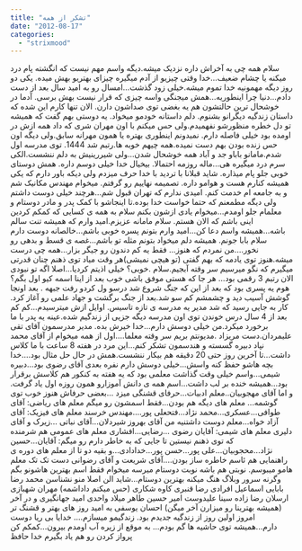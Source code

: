 ```yaml
---
title: "تشکر از همه"
date: "2012-08-17"
categories: 
  - "strixmood"
---
```


سلام همه چی به آخراش داره نزدیک میشه.دیگه واسم مهم نیست که انگشته پام درد میکنه یا چشام ضعیف...خدا وقتی چیزیو از آدم میگیره چیزای بهتریو بهش میده. یکی دو روز دیگه مهمونیه خدا تموم میشه.خیلی زود گذشت...امسال رو به امید سال بعد از دست دادم...دنیا چرا اینطوریه...همش میجنگی واسه چیزی که قرار نیست بهش برسی. آدما در خوشحال ترین حالتشون هم یه بغضی توی صداشون دارن. الان تنها کارم این شده که داستان زندگیه دیگرانو بشنوم. دلم داستانه خودمو میخواد. یه دوستی بهم گفت که همیشه تو دل خطره منظورشو نفهمیدم.ولی حس میکنم با اون مهران شری که داد همه ازش در اومده بود خیلی فاصله دارم. نمیدونم اینطوری بهتره یا همون مهرانه سابق.ولی دیگه اون حس زنده بودن بهم دست نمیده.همه چیهم خوبه ها.رتبم شد 1444. توی مدرسه اول شدم.مامانو باباو جد و آباد همه خوشحال شدن...ولی شیررینیش به دلم ننشست.الکی سرم درد میگیره هی...ماله روزمه احتمالا. بیخیال خدا خیلی دوسم داره. همش دوستای خوبی جلو پام میذاره. شاید قبلانا با تردید با خدا حرف میزدم ولی دیکه باور دارم که یکی همیشه کنارم هست و هوامو داره. تصمیمه نهاییم رو گرفتم. میخوام مهندس مکانیک شم و به جامعه ام خدمت کنم. امیدی ندارم که تهران قبول شم...هرچند خیلی دوست داشتم ولی دیگه مطمعنم که حتما خواست خدا بوده.تا اینجاشو با کمک پدر و مادر دوستام و معلمام جلو اومدم...میخوام یادی ازشون بکنم سلام به همه ی کسایی که کمکم کردین اینی باشم که الان هستم. سلام مامانه عزیزم.امید وارم که همیشه تنت سالم باشه...همیشه واسم دعا کن...امید وارم بتونم پسره خوبی باشم...خالصانه دوست دارم سلام بابا جونم. همیشه دلم میخواد بتونم مثله تو باشم...غصه ی قسط و بدهی رو نخور....من نمردم که هنوز... فقط یه کم دندون رو جیگر بزار...همه چی درست میشه.هنوز توی یادمه که بهم گفتی (تو هیچی نمیشی)هر وقت میاد توی ذهنم چنان قدرتی میگیرم که نگو میرسیم سر وقته آبجیم.سلام .خوبی؟ خیلی اذیتم کردیا...اصلا اگه تو نبودی الان رتبم 3 رقمی بود... هر جا که هستی موفق باشی خوب بعد از اینا اسمه کیو اول بگم؟ هوم یه پسری بود که بعد از این که جنگ شروع شد درسو ول کردو رفت جبهه . بعد اونجا گوشش آسیب دید و چشمشم کم سو شد.بعد از جنگ برگشت و جهاد علمی رو آغاز کرد. کار به جایی رسید که شد مدیر یه مدرسه ی تازه تاسیس. اوایل ازش میترسیدم...کم کم بعد از 4 سال درس خوندن توی اون مدرسه دیگه جزیی از زندگیم شده.عینه یه پدر با ما برخورد میکرد.من خیلی دوسش دارم...خدا خیرش بده. مدیر مدرسمون آقای تقی علیمردان.دست مریزاد .مدیونتم بریم سر وقته معلما....اول از همه میخوام از آقای محمد نپاد دبیره گسسته و هندسمون تشکر کنم...این مرد در هفته 8 ساعت با ما کلاس داشت...تا آخرین روز حتی 20 دقیقه هم بیکار ننشست.همش در حال حل مثال بود....خدا بچه هاشو حفظ کنه واسش...خیلی دوسش دارم نفره بعدی آقای رضوی بود...دبیره شیمی...واسم خیلی وقت گذاشت معلمی بود که یه هفته به کنکور هم کلاسش برقرار بود...همیشه خنده بر لب داشت...اسم همه ی دانش آموزارو همون روزه اول یاد گرفت. و اما آقای مهجوبیان..معلم ادبیات...حرفای قشنگی میزد ...بعضی حرفاش هنوز خوب توی گوشمه... معلم های دیگه هم بودن...فقط اسمشون رو میگم معلم های ریاضی: آقای طوافی...عسکری...محمد نژاد...فتحعلی پور....مهندس خرسند معلم های فیزیک: آقای آزاد خواه...معلم دوست داشتنیه من آقای بهروز شیردلان...آقای نباتی ...زیرک و آقای دلیری معلم های شیمی: آقایان رضوی ...رضایی...افشاری معلم های عمومی هم شرمنده که توی ذهنم نیستین تا جایی که به خاطر دارم رو میگم: آقایان...حسین نژاد...محجوبیان...علی پور...حسن پور...خدادادی...و بقیه دو تا از معلم های دوره ی راهنمایی هم ئاسم خاطره ساز بودن....آقای شریعت و آقای رضوانی دست تک تک معلم هامو میبوسم. نوبتی هم باشه نوبت دوستام میرسه میخوام فقط اسم بهترین هاشونو بگم وگرنه سرور وبلاگ هنگ میکنه بهترین دوستام...شاید الن اصلا منو نشناسن محمد رضا بابایی اسماعیل افرادی رضا قنبری کاوه شکاری (حس میکنم داداشمه) مهران شهبازی ارسلان رضا زاده سینا علیدوست امیر حسین طاهر میلاد واحدی امید جهانگیری و در آخر (همیشه بهترینا رو میزارن آخر میگن) احسان یوسفی به امید روز های بهتر و قشنگ تر امروز اولین روز از زندگیه جدیدم بود. زندگیمو میسازم.... خدایا بی ریا دوست دارم...همیشه توی حاشیه ها گم بودم... به موقع از زیره آب اومدم بیرون...کمکم کن پرواز کردن رو هم یاد بگیرم خدا حافظ
